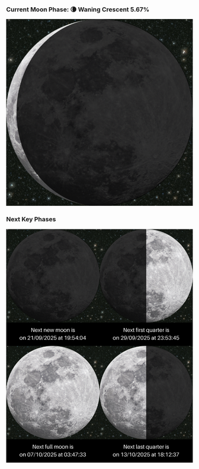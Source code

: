 ### Current Moon Phase: 🌘 Waning Crescent 5.67%
![Moon Phase](moonphase.png)
### Next Key Phases
![Gallery](gallery.png)